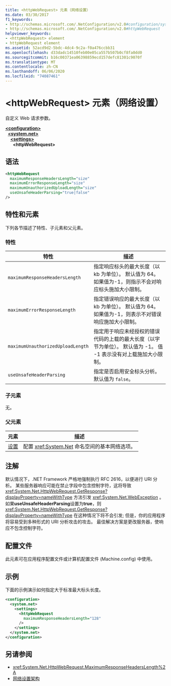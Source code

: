 ```yaml
---
title: <httpWebRequest> 元素（网络设置）
ms.date: 03/30/2017
f1_keywords:
- http://schemas.microsoft.com/.NetConfiguration/v2.0#configuration/system.net/settings/httpWebRequest
- http://schemas.microsoft.com/.NetConfiguration/v2.0#httpWebRequest
helpviewer_keywords:
- <httpWebRequest> element
- httpWebRequest element
ms.assetid: 52acd9d2-5bdc-4dc4-9c2a-f0a476ccbb31
ms.openlocfilehash: d33dadc14510feb00e05ca557b507b0cf8fa0dd0
ms.sourcegitcommit: b16c00371ea06398859ecd157defc81301c9070f
ms.translationtype: MT
ms.contentlocale: zh-CN
ms.lasthandoff: 06/06/2020
ms.locfileid: "74087461"
---
```

# <a name="httpwebrequest-element-network-settings"></a>\<httpWebRequest> 元素（网络设置）
自定义 Web 请求参数。  

[**\<configuration>**](../configuration-element.md)\
&nbsp;&nbsp;[**\<system.net>**](system-net-element-network-settings.md)\
&nbsp;&nbsp;&nbsp;&nbsp;[**\<settings>**](settings-element-network-settings.md)\
&nbsp;&nbsp;&nbsp;&nbsp;&nbsp;&nbsp;**\<httpWebRequest>**

## <a name="syntax"></a>语法  
  
```xml  
<httpWebRequest  
  maximumResponseHeadersLength="size"  
  maximumErrorResponseLength="size"  
  maximumUnauthorizedUploadLength="size"  
  useUnsafeHeaderParsing="true|false"  
/>  
```  
  
## <a name="attributes-and-elements"></a>特性和元素  
 下列各节描述了特性、子元素和父元素。  
  
### <a name="attributes"></a>特性  
  
|**特性**|**描述**|  
|-------------------|---------------------|  
|`maximumResponseHeadersLength`|指定响应标头的最大长度（以 kb 为单位）。 默认值为 64。 如果值为-1，则指示不会对响应标头施加大小限制。|  
|`maximumErrorResponseLength`|指定错误响应的最大长度（以 kb 为单位）。 默认值为 64。 如果值为-1，则表示不对错误响应施加大小限制。|  
|`maximumUnauthorizedUploadLength`|指定用于响应未经授权的错误代码的上载的最大长度（以字节为单位）。 默认值为 -1。 值 -1 表示没有对上载施加大小限制。|  
|`useUnsafeHeaderParsing`|指定是否启用安全标头分析。 默认值为 `false`。|  
  
### <a name="child-elements"></a>子元素  
 无。  
  
### <a name="parent-elements"></a>父元素  
  
|**元素**|**描述**|  
|-----------------|---------------------|  
|[设置](settings-element-network-settings.md)|配置 <xref:System.Net> 命名空间的基本网络选项。|  
  
## <a name="remarks"></a>注解  
 默认情况下，.NET Framework 严格地强制执行 RFC 2616，以便进行 URI 分析。 某些服务器响应可能在禁止字段中包含控制字符，这将导致 <xref:System.Net.HttpWebRequest.GetResponse?displayProperty=nameWithType> 方法引发 <xref:System.Net.WebException> 。 如果**useUnsafeHeaderParsing**设置为**true**，则 <xref:System.Net.HttpWebRequest.GetResponse?displayProperty=nameWithType> 在这种情况下将不会引发; 但是，你的应用程序将容易受到多种形式的 URI 分析攻击的攻击。 最佳解决方案是更改服务器，使响应不包含控制字符。  
  
## <a name="configuration-files"></a>配置文件  
 此元素可在应用程序配置文件或计算机配置文件 (Machine.config) 中使用。  
  
## <a name="example"></a>示例  
 下面的示例演示如何指定大于标准最大标头长度。  
  
```xml  
<configuration>  
  <system.net>  
    <settings>  
      <httpWebRequest  
        maximumResponseHeadersLength="128"  
      />  
    </settings>  
  </system.net>  
</configuration>  
```  
  
## <a name="see-also"></a>另请参阅

- <xref:System.Net.HttpWebRequest.MaximumResponseHeadersLength%2A>
- [网络设置架构](index.md)
